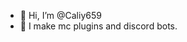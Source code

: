 - 👋 Hi, I’m @Caliy659
- 👀 I make mc plugins and discord bots.

<!---
Caliy659/Caliy659 is a ✨ special ✨ repository because its `README.md` (this file) appears on your GitHub profile.
You can click the Preview link to take a look at your changes.
--->
